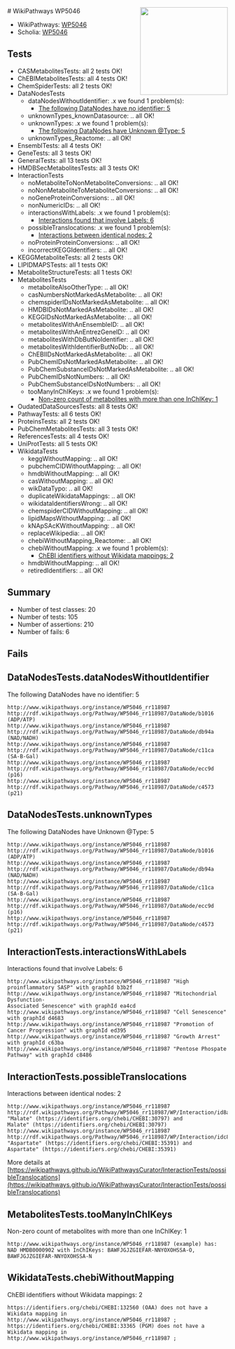 <img style="float: right; width: 200px" src="https://upload.wikimedia.org/wikipedia/commons/thumb/8/83/Wplogo_with_text_500.png/640px-Wplogo_with_text_500.png" />
# WikiPathways WP5046

* WikiPathways: [WP5046](https://new.wikipathways.org/pathways/WP5046)
* Scholia: [WP5046](https://scholia.toolforge.org/wikipathways/WP5046)
## Tests
* CASMetabolitesTests: all 2 tests OK!
* ChEBIMetabolitesTests: all 4 tests OK!
* ChemSpiderTests: all 2 tests OK!
* DataNodesTests
    * dataNodesWithoutIdentifier: .x we found 1 problem(s):
        * [The following DataNodes have no identifier: 5](#d2d32fa4)
    * unknownTypes_knownDatasource: .. all OK!
    * unknownTypes: .x we found 1 problem(s):
        * [The following DataNodes have Unknown @Type: 5](#839973e3)
    * unknownTypes_Reactome: .. all OK!
* EnsemblTests: all 4 tests OK!
* GeneTests: all 3 tests OK!
* GeneralTests: all 13 tests OK!
* HMDBSecMetabolitesTests: all 3 tests OK!
* InteractionTests
    * noMetaboliteToNonMetaboliteConversions: .. all OK!
    * noNonMetaboliteToMetaboliteConversions: .. all OK!
    * noGeneProteinConversions: .. all OK!
    * nonNumericIDs: .. all OK!
    * interactionsWithLabels: .x we found 1 problem(s):
        * [Interactions found that involve Labels: 6](#630d267d)
    * possibleTranslocations: .x we found 1 problem(s):
        * [Interactions between identical nodes: 2](#1c118207)
    * noProteinProteinConversions: .. all OK!
    * incorrectKEGGIdentifiers: .. all OK!
* KEGGMetaboliteTests: all 2 tests OK!
* LIPIDMAPSTests: all 1 tests OK!
* MetaboliteStructureTests: all 1 tests OK!
* MetabolitesTests
    * metaboliteAlsoOtherType: .. all OK!
    * casNumbersNotMarkedAsMetabolite: .. all OK!
    * chemspiderIDsNotMarkedAsMetabolite: .. all OK!
    * HMDBIDsNotMarkedAsMetabolite: .. all OK!
    * KEGGIDsNotMarkedAsMetabolite: .. all OK!
    * metabolitesWithAnEnsembleID: .. all OK!
    * metabolitesWithAnEntrezGeneID: .. all OK!
    * metabolitesWithDbButNoIdentifier: .. all OK!
    * metabolitesWithIdentifierButNoDb: .. all OK!
    * ChEBIIDsNotMarkedAsMetabolite: .. all OK!
    * PubChemIDsNotMarkedAsMetabolite: .. all OK!
    * PubChemSubstanceIDsNotMarkedAsMetabolite: .. all OK!
    * PubChemIDsNotNumbers: .. all OK!
    * PubChemSubstanceIDsNotNumbers: .. all OK!
    * tooManyInChIKeys: .x we found 1 problem(s):
        * [Non-zero count of metabolites with more than one InChIKey: 1](#a4e4037e)
* OudatedDataSourcesTests: all 8 tests OK!
* PathwayTests: all 6 tests OK!
* ProteinsTests: all 2 tests OK!
* PubChemMetabolitesTests: all 3 tests OK!
* ReferencesTests: all 4 tests OK!
* UniProtTests: all 5 tests OK!
* WikidataTests
    * keggWithoutMapping: .. all OK!
    * pubchemCIDWithoutMapping: .. all OK!
    * hmdbWithoutMapping: .. all OK!
    * casWithoutMapping: .. all OK!
    * wikDataTypo: .. all OK!
    * duplicateWikidataMappings: .. all OK!
    * wikidataIdentifiersWrong: .. all OK!
    * chemspiderCIDWithoutMapping: .. all OK!
    * lipidMapsWithoutMapping: .. all OK!
    * kNApSAcKWithoutMapping: .. all OK!
    * replaceWikipedia: .. all OK!
    * chebiWithoutMapping_Reactome: .. all OK!
    * chebiWithoutMapping: .x we found 1 problem(s):
        * [ChEBI identifiers without Wikidata mappings: 2](#a8d554ce)
    * hmdbWithoutMapping: .. all OK!
    * retiredIdentifiers: .. all OK!


## Summary

* Number of test classes: 20
* Number of tests: 105
* Number of assertions: 210
* Number of fails: 6

## Fails

<a name="d2d32fa4" />

## DataNodesTests.dataNodesWithoutIdentifier

The following DataNodes have no identifier: 5
```
http://www.wikipathways.org/instance/WP5046_rr118987 http://rdf.wikipathways.org/Pathway/WP5046_rr118987/DataNode/b1016 (ADP/ATP)
http://www.wikipathways.org/instance/WP5046_rr118987 http://rdf.wikipathways.org/Pathway/WP5046_rr118987/DataNode/db94a (NAD/NADH)
http://www.wikipathways.org/instance/WP5046_rr118987 http://rdf.wikipathways.org/Pathway/WP5046_rr118987/DataNode/c11ca (SA-B-Gal)
http://www.wikipathways.org/instance/WP5046_rr118987 http://rdf.wikipathways.org/Pathway/WP5046_rr118987/DataNode/ecc9d (p16)
http://www.wikipathways.org/instance/WP5046_rr118987 http://rdf.wikipathways.org/Pathway/WP5046_rr118987/DataNode/c4573 (p21)
```

<a name="839973e3" />

## DataNodesTests.unknownTypes

The following DataNodes have Unknown @Type: 5
```
http://www.wikipathways.org/instance/WP5046_rr118987 http://rdf.wikipathways.org/Pathway/WP5046_rr118987/DataNode/b1016 (ADP/ATP)
http://www.wikipathways.org/instance/WP5046_rr118987 http://rdf.wikipathways.org/Pathway/WP5046_rr118987/DataNode/db94a (NAD/NADH)
http://www.wikipathways.org/instance/WP5046_rr118987 http://rdf.wikipathways.org/Pathway/WP5046_rr118987/DataNode/c11ca (SA-B-Gal)
http://www.wikipathways.org/instance/WP5046_rr118987 http://rdf.wikipathways.org/Pathway/WP5046_rr118987/DataNode/ecc9d (p16)
http://www.wikipathways.org/instance/WP5046_rr118987 http://rdf.wikipathways.org/Pathway/WP5046_rr118987/DataNode/c4573 (p21)
```

<a name="630d267d" />

## InteractionTests.interactionsWithLabels

Interactions found that involve Labels: 6
```
http://www.wikipathways.org/instance/WP5046_rr118987 "High proinflammatory SASP" with graphId b3b2f
http://www.wikipathways.org/instance/WP5046_rr118987 "Mitochondrial Dysfunction-
Associated Senescence" with graphId ea4cd
http://www.wikipathways.org/instance/WP5046_rr118987 "Cell Senescence" with graphId d4683
http://www.wikipathways.org/instance/WP5046_rr118987 "Promotion of
Cancer Progression" with graphId ed395
http://www.wikipathways.org/instance/WP5046_rr118987 "Growth Arrest" with graphId c63ba
http://www.wikipathways.org/instance/WP5046_rr118987 "Pentose Phospate
Pathway" with graphId c8486
```

<a name="1c118207" />

## InteractionTests.possibleTranslocations

Interactions between identical nodes: 2
```
http://www.wikipathways.org/instance/WP5046_rr118987 http://rdf.wikipathways.org/Pathway/WP5046_rr118987/WP/Interaction/id8a29eb96 "Malate" (https://identifiers.org/chebi/CHEBI:30797) and 
Malate" (https://identifiers.org/chebi/CHEBI:30797)
http://www.wikipathways.org/instance/WP5046_rr118987 http://rdf.wikipathways.org/Pathway/WP5046_rr118987/WP/Interaction/idc80a552b "Aspartate" (https://identifiers.org/chebi/CHEBI:35391) and 
Aspartate" (https://identifiers.org/chebi/CHEBI:35391)
```

More details at [https://wikipathways.github.io/WikiPathwaysCurator/InteractionTests/possibleTranslocations](https://wikipathways.github.io/WikiPathwaysCurator/InteractionTests/possibleTranslocations)

<a name="a4e4037e" />

## MetabolitesTests.tooManyInChIKeys

Non-zero count of metabolites with more than one InChIKey: 1
```
http://www.wikipathways.org/instance/WP5046_rr118987 (example) has: NAD HMDB0000902 with InChIKeys: BAWFJGJZGIEFAR-NNYOXOHSSA-O, BAWFJGJZGIEFAR-NNYOXOHSSA-N
```

<a name="a8d554ce" />

## WikidataTests.chebiWithoutMapping

ChEBI identifiers without Wikidata mappings: 2
```
https://identifiers.org/chebi/CHEBI:132560 (OAA) does not have a Wikidata mapping in http://www.wikipathways.org/instance/WP5046_rr118987 ; 
https://identifiers.org/chebi/CHEBI:33365 (PGM) does not have a Wikidata mapping in http://www.wikipathways.org/instance/WP5046_rr118987 ; 
```

